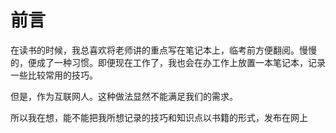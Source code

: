# 前言

在读书的时候，我总喜欢将老师讲的重点写在笔记本上，临考前方便翻阅。慢慢的，便成了一种习惯。即便现在工作了，我也会在办工作上放置一本笔记本，记录一些比较常用的技巧。

但是，作为互联网人。这种做法显然不能满足我们的需求。

所以我在想，能不能把我所想记录的技巧和知识点以书籍的形式，发布在网上